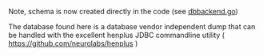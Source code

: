 Note, schema is now created directly in the code (see [dbbackend.go](../stuff/dbbackend.go))

The database found here is a database vendor independent dump that can be handled with
the excellent henplus JDBC commandline utility ( https://github.com/neurolabs/henplus )